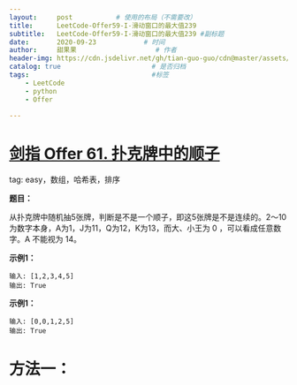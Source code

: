 ```yaml
---
layout:     post           # 使用的布局（不需要改）
title:      LeetCode-Offer59-I-滑动窗口的最大值239
subtitle:   LeetCode-Offer59-I-滑动窗口的最大值239 #副标题
date:       2020-09-23            # 时间
author:     甜果果                    # 作者
header-img: https://cdn.jsdelivr.net/gh/tian-guo-guo/cdn@master/assets/picgoimg/20200701171155.png  #背景图片
catalog: true                       # 是否归档
tags:                               #标签
    - LeetCode
    - python
    - Offer

---
```


# [剑指 Offer 61. 扑克牌中的顺子](https://leetcode-cn.com/problems/bu-ke-pai-zhong-de-shun-zi-lcof/)

tag: easy，数组，哈希表，排序

**题目：**

从扑克牌中随机抽5张牌，判断是不是一个顺子，即这5张牌是不是连续的。2～10为数字本身，A为1，J为11，Q为12，K为13，而大、小王为 0 ，可以看成任意数字。A 不能视为 14。

**示例1：**

```
输入: [1,2,3,4,5]
输出: True
```

**示例1：**

```
输入: [0,0,1,2,5]
输出: True
```

# 方法一：

